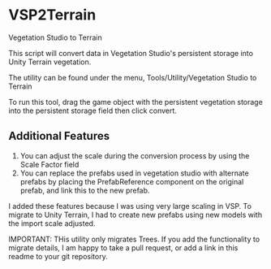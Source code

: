 # VSP2Terrain
Vegetation Studio to Terrain

This script will convert data in Vegetation Studio's persistent storage into Unity Terrain vegetation.

The utility can be found under the menu, Tools/Utility/Vegetation Studio to Terrain

To run this tool, drag the game object with the persistent vegetation storage into the persistent storage field then click convert.

## Additional Features
1. You can adjust the scale during the conversion process by using the Scale Factor field
2. You can replace the prefabs used in vegetation studio with alternate prefabs by placing the PrefabReference component on the original prefab, and link this to the new prefab.

I added these features because I was using very large scaling in VSP.  To migrate to Unity Terrain, I had to create new prefabs using new models with the import scale adjusted.

IMPORTANT: THis utility only migrates Trees.  If you add the functionality to migrate details, I am happy to take a pull request, or add a link in this readme to your git repository.

